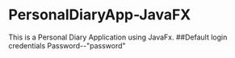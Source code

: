 # PersonalDiaryApp-JavaFX
This is a Personal Diary Application using JavaFx.
##Default login credentials
Password--"password"
